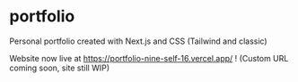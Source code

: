 # portfolio

Personal portfolio created with Next.js and CSS (Tailwind and classic)

Website now live at https://portfolio-nine-self-16.vercel.app/ !
(Custom URL coming soon, site still WIP)
